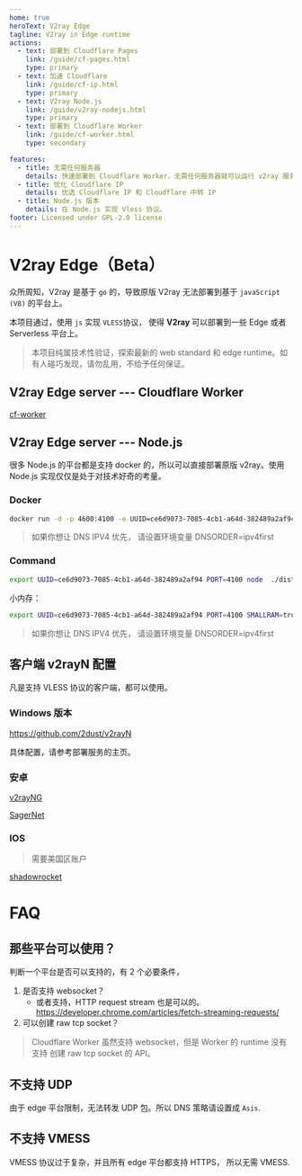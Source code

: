 ```yaml
---
home: true
heroText: V2ray Edge
tagline: V2ray in Edge runtime
actions:
  - text: 部署到 Cloudflare Pages
    link: /guide/cf-pages.html
    type: primary
  - text: 加速 Cloudflare
    link: /guide/cf-ip.html
    type: primary
  - text: V2ray Node.js
    link: /guide/v2ray-nodejs.html
    type: primary
  - text: 部署到 Cloudflare Worker
    link: /guide/cf-worker.html
    type: secondary

features:
  - title: 无需任何服务器
    details: 快速部署到 Cloudflare Worker，无需任何服务器就可以运行 v2ray 服务。
  - title: 优化 Cloudflare IP
    details: 优选 Cloudflare IP 和 Cloudflare 中转 IP
  - title: Node.js 版本
    details: 在 Node.js 实现 Vless 协议。
footer: Licensed under GPL-2.0 license
---
```


# V2ray Edge（Beta）

众所周知，V2ray 是基于 `go` 的，导致原版 V2ray 无法部署到基于 `javaScript (V8)` 的平台上。

本项目通过，使用 `js` 实现 `VLESS`协议， 使得 **V2ray** 可以部署到一些 Edge 或者 Serverless 平台上。

> 本项目纯属技术性验证，探索最新的 web standard 和 edge runtime。如有人碰巧发现，请勿乱用，不给予任何保证。

## V2ray Edge server --- Cloudflare Worker

[cf-worker](./guide/cf-worker.md)

## V2ray Edge server --- Node.js

很多 Node.js 的平台都是支持 docker 的，所以可以直接部署原版 v2ray。使用 Node.js 实现仅仅是处于对技术好奇的考量。

### Docker

```bash
docker run -d -p 4600:4100 -e UUID=ce6d9073-7085-4cb1-a64d-382489a2af94 zizifn/node-vless:latest
```

> 如果你想让 DNS IPV4 优先， 请设置环境变量 DNSORDER=ipv4first

### Command

```bash
export UUID=ce6d9073-7085-4cb1-a64d-382489a2af94 PORT=4100 node  ./dist/apps/node-vless/main.js
```

小内存：

```bash
export UUID=ce6d9073-7085-4cb1-a64d-382489a2af94 PORT=4100 SMALLRAM=true node  ./dist/apps/node-vless/main.js
```

> 如果你想让 DNS IPV4 优先， 请设置环境变量 DNSORDER=ipv4first

## 客户端 v2rayN 配置

凡是支持 VLESS 协议的客户端，都可以使用。

### Windows 版本

https://github.com/2dust/v2rayN

具体配置，请参考部署服务的主页。

### 安卓

[v2rayNG](https://github.com/2dust/v2rayNG)

[SagerNet](https://github.com/SagerNet/SagerNet)

### IOS

> 需要美国区账户

[shadowrocket](https://apps.apple.com/us/app/shadowrocket/id932747118)

# FAQ

## 那些平台可以使用？

判断一个平台是否可以支持的，有 2 个必要条件，

1. 是否支持 websocket？
   - 或者支持，HTTP request stream 也是可以的。https://developer.chrome.com/articles/fetch-streaming-requests/
2. 可以创建 raw tcp socket？

> Cloudflare Worker 虽然支持 websocket，但是 Worker 的 runtime 没有支持 创建 raw tcp socket 的 API。

## 不支持 UDP

由于 edge 平台限制，无法转发 UDP 包。所以 DNS 策略请设置成 `Asis`.

## 不支持 VMESS

VMESS 协议过于复杂，并且所有 edge 平台都支持 HTTPS， 所以无需 VMESS.
